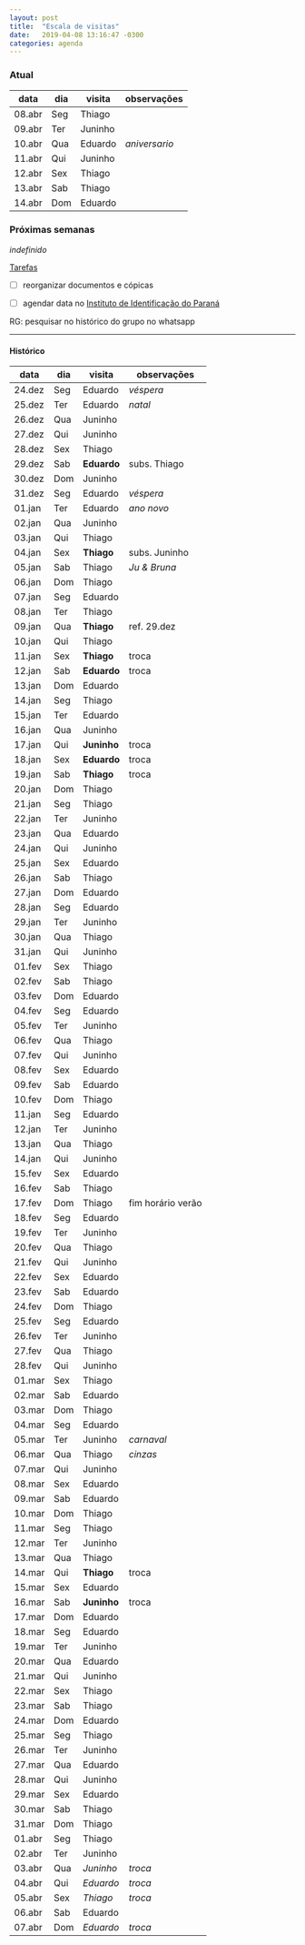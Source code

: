 ```yaml
---
layout: post
title:  "Escala de visitas"
date:   2019-04-08 13:16:47 -0300
categories: agenda
---
```


### Atual

| data   | dia | visita  | observações   |
| ------ | --- | ------- | ------------- |
| 08.abr | Seg | Thiago  |               |
| 09.abr | Ter | Juninho |               |
| 10.abr | Qua | Eduardo | _aniversario_ |
| 11.abr | Qui | Juninho |               |
| 12.abr | Sex | Thiago  |               |
| 13.abr | Sab | Thiago  |               |
| 14.abr | Dom | Eduardo |               |


### Próximas semanas

_indefinido_


[Tarefas](https://thgfrzm.github.io/ricardo/lista-tarefas)

- [ ] reorganizar documentos e cópicas

- [ ] agendar data no [Instituto de Identificação do Paraná](http://www.institutodeidentificacao.pr.gov.br/modules/conteudo/conteudo.php?conteudo=61)

RG: pesquisar no histórico do grupo no whatsapp


---

#### Histórico

| data   | dia | visita      | observações       |
| ------ | --- | ----------- | ----------------- |
| 24.dez | Seg | Eduardo     | _véspera_         |
| 25.dez | Ter | Eduardo     | _natal_           |
| 26.dez | Qua | Juninho     |                   |
| 27.dez | Qui | Juninho     |                   |
| 28.dez | Sex | Thiago      |                   |
| 29.dez | Sab | **Eduardo** | subs. Thiago      |
| 30.dez | Dom | Juninho     |                   |
| 31.dez | Seg | Eduardo     | _véspera_         |
| 01.jan | Ter | Eduardo     | _ano novo_        |
| 02.jan | Qua | Juninho     |                   |
| 03.jan | Qui | Thiago      |                   |
| 04.jan | Sex | **Thiago**  | subs. Juninho     |
| 05.jan | Sab | Thiago      | _Ju & Bruna_      |
| 06.jan | Dom | Thiago      |                   |
| 07.jan | Seg | Eduardo     |                   |
| 08.jan | Ter | Thiago      |                   |
| 09.jan | Qua | **Thiago**  | ref. 29.dez       |
| 10.jan | Qui | Thiago      |                   |
| 11.jan | Sex | **Thiago**  | troca             |
| 12.jan | Sab | **Eduardo** | troca             |
| 13.jan | Dom | Eduardo     |                   |
| 14.jan | Seg | Thiago      |                   |
| 15.jan | Ter | Eduardo     |                   |
| 16.jan | Qua | Juninho     |                   |
| 17.jan | Qui | **Juninho** | troca             |
| 18.jan | Sex | **Eduardo** | troca             |
| 19.jan | Sab | **Thiago**  | troca             |
| 20.jan | Dom | Thiago      |                   |
| 21.jan | Seg | Thiago      |                   |
| 22.jan | Ter | Juninho     |                   |
| 23.jan | Qua | Eduardo     |                   |
| 24.jan | Qui | Juninho     |                   |
| 25.jan | Sex | Eduardo     |                   |
| 26.jan | Sab | Thiago      |                   |
| 27.jan | Dom | Eduardo     |                   |
| 28.jan | Seg | Eduardo     |                   |
| 29.jan | Ter | Juninho     |                   |
| 30.jan | Qua | Thiago      |                   |
| 31.jan | Qui | Juninho     |                   |
| 01.fev | Sex | Thiago      |                   |
| 02.fev | Sab | Thiago      |                   |
| 03.fev | Dom | Eduardo     |                   |
| 04.fev | Seg | Eduardo     |                   |
| 05.fev | Ter | Juninho     |                   |
| 06.fev | Qua | Thiago      |                   |
| 07.fev | Qui | Juninho     |                   |
| 08.fev | Sex | Eduardo     |                   |
| 09.fev | Sab | Eduardo     |                   |
| 10.fev | Dom | Thiago      |                   |
| 11.jan | Seg | Eduardo     |                   |
| 12.jan | Ter | Juninho     |                   |
| 13.jan | Qua | Thiago      |                   |
| 14.jan | Qui | Juninho     |                   |
| 15.fev | Sex | Eduardo     |                   |
| 16.fev | Sab | Thiago      |                   |
| 17.fev | Dom | Thiago      | fim horário verão |
| 18.fev | Seg | Eduardo     |                   |
| 19.fev | Ter | Juninho     |                   |
| 20.fev | Qua | Thiago      |                   |
| 21.fev | Qui | Juninho     |                   |
| 22.fev | Sex | Eduardo     |                   |
| 23.fev | Sab | Eduardo     |                   |
| 24.fev | Dom | Thiago      |                   |
| 25.fev | Seg | Eduardo     |                   |
| 26.fev | Ter | Juninho     |                   |
| 27.fev | Qua | Thiago      |                   |
| 28.fev | Qui | Juninho     |                   |
| 01.mar | Sex | Thiago      |                   |
| 02.mar | Sab | Eduardo     |                   |
| 03.mar | Dom | Thiago      |                   |
| 04.mar | Seg | Eduardo     |                   |
| 05.mar | Ter | Juninho     | _carnaval_        |
| 06.mar | Qua | Thiago      | _cinzas_          |
| 07.mar | Qui | Juninho     |                   |
| 08.mar | Sex | Eduardo     |                   |
| 09.mar | Sab | Eduardo     |                   |
| 10.mar | Dom | Thiago      |                   |
| 11.mar | Seg | Thiago      |                   |
| 12.mar | Ter | Juninho     |                   |
| 13.mar | Qua | Thiago      |                   |
| 14.mar | Qui | **Thiago**  | troca             |
| 15.mar | Sex | Eduardo     |                   |
| 16.mar | Sab | **Juninho** | troca             |
| 17.mar | Dom | Eduardo     |                   |
| 18.mar | Seg | Eduardo     |                   |
| 19.mar | Ter | Juninho     |                   |
| 20.mar | Qua | Eduardo     |                   |
| 21.mar | Qui | Juninho     |                   |
| 22.mar | Sex | Thiago      |                   |
| 23.mar | Sab | Thiago      |                   |
| 24.mar | Dom | Eduardo     |                   |
| 25.mar | Seg | Thiago      |                   |
| 26.mar | Ter | Juninho     |                   |
| 27.mar | Qua | Eduardo     |                   |
| 28.mar | Qui | Juninho     |                   |
| 29.mar | Sex | Eduardo     |                   |
| 30.mar | Sab | Thiago      |                   |
| 31.mar | Dom | Thiago      |                   |
| 01.abr | Seg | Thiago      |                   |
| 02.abr | Ter | Juninho     |                   |
| 03.abr | Qua | *Juninho*   | _troca_           |
| 04.abr | Qui | *Eduardo*   | _troca_           |
| 05.abr | Sex | *Thiago*    | _troca_           |
| 06.abr | Sab | Eduardo     |                   |
| 07.abr | Dom | *Eduardo*   | _troca_           |
